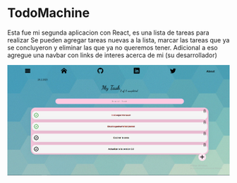 # TodoMachine

Esta fue mi segunda aplicacion con React, es una lista de tareas para realizar
Se pueden agregar tareas nuevas a la lista, marcar las tareas que ya se concluyeron y eliminar las que ya no queremos tener.
Adicional a eso agregue una navbar con links de interes acerca de mi (su desarrollador)


![Demo](https://raw.githubusercontent.com/azzzako/todo-machine/main/src/assets/todomachine.png)

